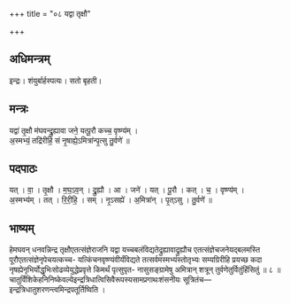 +++
title = "०८ यद्वा तृक्षौ"

+++
## अधिमन्त्रम्
इन्द्रः। शंयुर्बार्हस्पत्यः। सतो बृहती।

## मन्त्रः
यद्वा॑ तृ॒क्षौ म॑घवन्द्रु॒ह्यावा जने॒ यत्पू॒रौ कच्च॒ वृष्ण्य॑म् ।  
अ॒स्मभ्यं॒ तद्रि॑रीहि॒ सं नृ॒षाह्ये॒ऽमित्रा॑न्पृ॒त्सु तु॒र्वणे॑ ॥

## पदपाठः
यत् । वा॒ । तृ॒क्षौ । म॒घ॒ऽव॒न् । द्रु॒ह्यौ । आ । जने॑ । यत् । पू॒रौ । कत् । च॒ । वृष्ण्य॑म् ।  
अ॒स्मभ्य॑म् । तत् । रि॒री॒हि॒ । सम् । नृ॒ऽसह्ये॑ । अ॒मित्रा॑न् । पृ॒त्ऽसु । तु॒र्वणे॑ ॥

## भाष्यम्
हेमघवन् धनवन्निन्द्र तृक्षौएतत्संज्ञेराजनि यद्वा यच्चबलंविद्यतेद्रुह्यावाद्रुह्यौच एतत्संज्ञेचजनेयद्बलमस्ति पूरौएतत्संज्ञेनृपेचयत्कच्च- यत्किंचनवृष्ण्यंवीर्यंविद्यते तत्सर्वमस्मभ्यंस्तोतृभ्यः सम्यग्रिरीहि प्रयच्छ कदा नृषह्येनृभिर्योद्धृभिःसोढव्येयुद्धेप्रवृत्ते किमर्थं पृत्सुपृत- नासुसङ्ग्रामेषु अमित्रान् शत्रून् तुर्वणेतुर्वितुंहिंसितुं ॥ ८ ॥ चातुर्विंशिकेहनिनिष्केवल्येइन्द्रत्रिधात्विसिवैरूपस्यसामप्रगाथःशंसनीयः सूत्रितंच—इन्द्रत्रिधातुशरणन्त्वमिन्द्रपतूर्तिष्विति ।